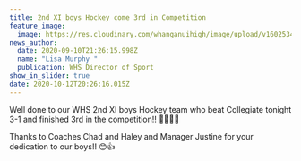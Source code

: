 ```yaml
---
title: 2nd XI boys Hockey come 3rd in Competition
feature_image:
  image: https://res.cloudinary.com/whanganuihigh/image/upload/v1602534421/News/WHS_2nd_XI_boys_Hockey_3rd_in_competition.jpg
news_author:
  date: 2020-09-10T21:26:15.998Z
  name: "Lisa Murphy "
  publication: WHS Director of Sport
show_in_slider: true
date: 2020-10-12T20:26:16.015Z
---
```

Well done to our WHS 2nd XI boys Hockey team who beat Collegiate tonight 3-1 and finished 3rd in the competition!! 💚👌🏻💛

Thanks to Coaches Chad and Haley and Manager Justine for your dedication to our boys!! 😊👍